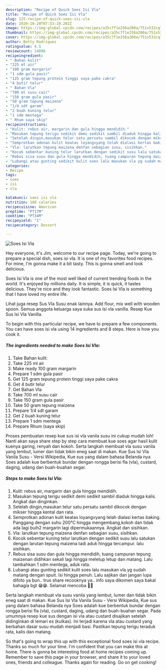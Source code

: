 ```yaml
---
description: "Recipe of Quick Soes Isi Vla"
title: "Recipe of Quick Soes Isi Vla"
slug: 125-recipe-of-quick-soes-isi-vla
date: 2020-10-20T07:53:19.202Z
image: https://img-global.cpcdn.com/recipes/a35c7f1e256a200a/751x532cq70/soes-isi-vla-foto-resep-utama.jpg
thumbnail: https://img-global.cpcdn.com/recipes/a35c7f1e256a200a/751x532cq70/soes-isi-vla-foto-resep-utama.jpg
cover: https://img-global.cpcdn.com/recipes/a35c7f1e256a200a/751x532cq70/soes-isi-vla-foto-resep-utama.jpg
author: Betty Rodriquez
ratingvalue: 4.5
reviewcount: 14898
recipeingredient:
- " Bahan kulit"
- "225 ml air"
- "100 gram margarin"
- "1 sdm gula pasir"
- "125 gram tepung protein tinggi saya pake cakra"
- "4 butir telur"
- " Bahan Vla"
- "700 ml susu cair"
- "150 gram gula pasir"
- "50 gram tepung maizena"
- "1/4 sdt garam"
- "2 buah kuning telur"
- "1 sdm mentega"
- " Rhum saya skip"
recipeinstructions:
- "Kulit: rebus air, margarin dan gula hingga mendidih."
- "Masukan tepung terigu sedikit demi sedikit sambil diaduk hingga kalis. Angkat dan dinginkan."
- "Setelah dingin,masukan telur satu persatu sambil dikocok dengan mikser hingga kental dan rata."
- "Semprotkan adonan kulit keatas loyangvyang telah dialasi kertas baking. Panggang dengan suhu 200°C hingga mengembang,kokoh dan tidak ada lagi buih2 margarin lagi dipermukaannya. Angkat dan sisihkan."
- "Vla: larutkan tepung maizena denfan sebagian susu, sisihkan."
- "Kocok sebentar kuning telur larutkan dengan sedikit susu lalu satukan dengan larutan tepung maizena tadi aduk hingga tercampur. lalu sisihkan."
- "Rebus sisa susu dan gula hingga mendidih, tuang campuran tepung maizenan didihkan sekali lagi hingga meletup letup dan matang. Lalu tambahkan 1 sdm mentega, aduk rata."
- "Lubangi atau gunting sedikit kulit soes lalu masukan vla yg sudah matang dengan spuit. Isi hingga penuh. Lalu sajikan dan jangan lupa difoto ya bun.. trus share recooknya ya.. info saya dikomen saya bakal bahagia bgt 😁😁. Selamat mencoba 💪😁"
categories:
- Recipe
tags:
- soes
- isi
- vla

katakunci: soes isi vla 
nutrition: 188 calories
recipecuisine: American
preptime: "PT17M"
cooktime: "PT34M"
recipeyield: "1"
recipecategory: Dessert

---
```



![Soes Isi Vla](https://img-global.cpcdn.com/recipes/a35c7f1e256a200a/751x532cq70/soes-isi-vla-foto-resep-utama.jpg)

Hey everyone, it's Jim, welcome to our recipe page. Today, we're going to prepare a special dish, soes isi vla. It is one of my favorites food recipes. For mine, I'm gonna make it a bit tasty. This is gonna smell and look delicious.

Soes Isi Vla is one of the most well liked of current trending foods in the world. It's enjoyed by millions daily. It is simple, it is quick, it tastes delicious. They're nice and they look fantastic. Soes Isi Vla is something that I have loved my entire life.

Lihat juga resep Sus Vla Susu enak lainnya. Add flour, mix well with wooden spoon. Semua anggota keluarga saya suka sus isi vla vanilla. Resep Kue Sus Isi Vla Vanilla.


To begin with this particular recipe, we have to prepare a few components. You can have soes isi vla using 14 ingredients and 8 steps. Here is how you cook it.

<!--inarticleads1-->

##### The ingredients needed to make Soes Isi Vla:

1. Take  Bahan kulit:
1. Take 225 ml air
1. Make ready 100 gram margarin
1. Prepare 1 sdm gula pasir
1. Get 125 gram tepung protein tinggi saya pake cakra
1. Get 4 butir telur
1. Get  Bahan Vla
1. Take 700 ml susu cair
1. Take 150 gram gula pasir
1. Take 50 gram tepung maizena
1. Prepare 1/4 sdt garam
1. Get 2 buah kuning telur
1. Prepare 1 sdm mentega
1. Prepare  Rhum (saya skip)


Proses pembuatan resep kue sus isi vla vanila susu ini cukup mudah loh! Nanti akan saya share step by step cara membuat kue soes agar hasil kulit kuenya garing, renyah dan kokoh. Serta langkah membuat vla susu vanila yang lembut, lumer dan tidak bikin eneg saat di makan. Kue Sus Isi Vla Vanila Susu - Versi Wikipedia, Kue sus yang dalam bahasa Belanda nya Soes adalah kue berbentuk bundar dengan rongga berisi fla (vla), custard, daging, udang dan buah-buahan segar. 

<!--inarticleads2-->

##### Steps to make Soes Isi Vla:

1. Kulit: rebus air, margarin dan gula hingga mendidih.
1. Masukan tepung terigu sedikit demi sedikit sambil diaduk hingga kalis. Angkat dan dinginkan.
1. Setelah dingin,masukan telur satu persatu sambil dikocok dengan mikser hingga kental dan rata.
1. Semprotkan adonan kulit keatas loyangvyang telah dialasi kertas baking. Panggang dengan suhu 200°C hingga mengembang,kokoh dan tidak ada lagi buih2 margarin lagi dipermukaannya. Angkat dan sisihkan.
1. Vla: larutkan tepung maizena denfan sebagian susu, sisihkan.
1. Kocok sebentar kuning telur larutkan dengan sedikit susu lalu satukan dengan larutan tepung maizena tadi aduk hingga tercampur. lalu sisihkan.
1. Rebus sisa susu dan gula hingga mendidih, tuang campuran tepung maizenan didihkan sekali lagi hingga meletup letup dan matang. Lalu tambahkan 1 sdm mentega, aduk rata.
1. Lubangi atau gunting sedikit kulit soes lalu masukan vla yg sudah matang dengan spuit. Isi hingga penuh. Lalu sajikan dan jangan lupa difoto ya bun.. trus share recooknya ya.. info saya dikomen saya bakal bahagia bgt 😁😁. Selamat mencoba 💪😁


Serta langkah membuat vla susu vanila yang lembut, lumer dan tidak bikin eneg saat di makan. Kue Sus Isi Vla Vanila Susu - Versi Wikipedia, Kue sus yang dalam bahasa Belanda nya Soes adalah kue berbentuk bundar dengan rongga berisi fla (vla), custard, daging, udang dan buah-buahan segar. Pada umumnya resep kue sus dengan isi vla atau custard disajikan setelah didinginkan di lemari es (kulkas). Ini terjadi karena vla atau custard yang berbahan dasar susu mudah menjadi basi. Pastikan tepung terigu teraduk rata, kalis dan matang. 

So that's going to wrap this up with this exceptional food soes isi vla recipe. Thanks so much for your time. I'm confident that you can make this at home. There is gonna be interesting food at home recipes coming up. Remember to save this page in your browser, and share it to your loved ones, friends and colleague. Thanks again for reading. Go on get cooking!
